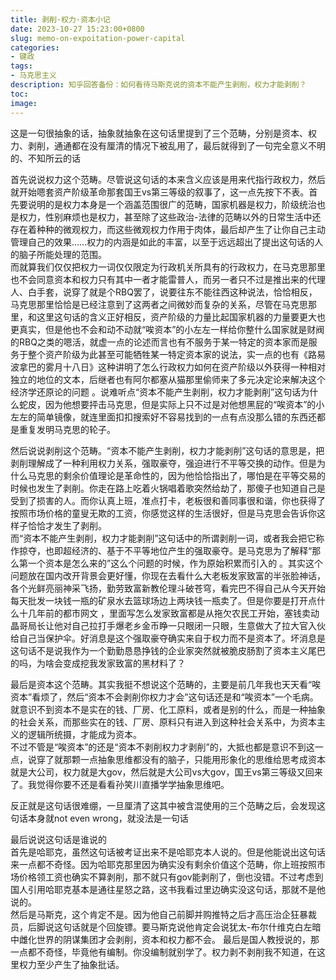 ```yaml
---
title: 剥削·权力·资本小记
date: 2023-10-27 15:23:00+0800
slug: memo-on-expoitation-power-capital
categories:
- 键政
tags:
- 马克思主义
description: 知乎回答备份：如何看待马斯克说的资本不能产生剥削，权力才能剥削？
toc: 
image: 
---
```


这是一句很抽象的话，抽象就抽象在这句话里提到了三个范畴，分别是资本、权力、剥削，通通都在没有厘清的情况下被乱用了，最后就得到了一句完全意义不明的、不知所云的话

首先说说权力这个范畴。尽管说这句话的本来含义应该是用来代指行政权力，然后就开始嗯套资产阶级革命那套国王vs第三等级的叙事了，这一点先按下不表。首先要说明的是权力本身是一个涵盖范围很广的范畴，国家机器是权力，阶级统治也是权力，性别麻烦也是权力，甚至除了这些政治-法律的范畴以外的日常生活中还存在着种种的微观权力，而这些微观权力作用于肉体，最后却产生了让你自己主动管理自己的效果……权力的内涵是如此的丰富，以至于远远超出了提出这句话的人的脑子所能处理的范围。  
而就算我们仅仅把权力一词仅仅限定为行政机关所具有的行政权力，在马克思那里也不会同意资本和权力只有其中一者才能雷普人，而另一者只不过是推出来的代理人、白手套，说穿了就是个RBQ罢了，说要往东不能往西这种说法，恰恰相反，马克思那里恰恰是已经注意到了这两者之间微妙而复杂的关系，尽管在马克思那里，和这里这句话的含义正好相反，资产阶级的力量比起国家机器的力量要更大也更真实，但是他也不会和动不动就“唉资本”的小左左一样给你整什么国家就是财阀的RBQ之类的嗯活，就虚一点的论述而言也有不服务于某一特定的资本家而是服务于整个资产阶级为此甚至可能牺牲某一特定资本家的说法，实一点的也有《路易波拿巴的雾月十八日》这种讲明了怎么行政权力如何在资产阶级以外获得一种相对独立的地位的文本，后继者也有阿尔都塞从猫那里偷师来了多元决定论来解决这个经济学还原论的问题 。说难听点“资本不能产生剥削，权力才能剥削”这句话为什么蛇皮，因为他想要抨击马克思，但是实际上只不过是对他想黑屁的“唉资本”的小左左的简单镜像，就连里面扣扣搜索好不容易找到的一点有点没那么错的东西还都是重复发明马克思的轮子。

然后说说剥削这个范畴。“资本不能产生剥削，权力才能剥削”这句话的意思是，把剥削理解成了一种利用权力关系，强取豪夺，强迫进行不平等交换的动作。但是为什么马克思的剩余价值理论是革命性的，因为他恰恰指出了，哪怕是在平等交易的时候也发生了剥削。你走在路上吃着火锅唱着歌突然给劫了，那傻子也知道自己是受到了损害的人。而你认真上班，准点打卡，老板很和善同事很和谐，你也获得了按照市场价格的童叟无欺的工资，你感觉这样的生活很好，但是马克思会告诉你这样子恰恰才发生了剥削。  
而“资本不能产生剥削，权力才能剥削”这句话中的所谓剥削一词，或者我会把它称作掠夺，也即超经济的、基于不平等地位产生的强取豪夺。是马克思为了解释“那么第一个资本是怎么来的”这么个问题的时候，作为原始积累而引入的 。其实这个问题放在国内改开背景会更好懂，你现在去看什么大老板发家致富的半张脸神话，各个光鲜亮丽神采飞扬，勤劳致富新教伦理斗破苍穹，看完巴不得自己从今天开始每天批发一块钱一瓶的矿泉水去篮球场边上两块钱一瓶卖了。但是你要是打开点什么十几年前的都市网文 ，里面写怎么发家致富都是从拖欠农民工开始，塞钱卖动晶哥局长让他对自己拉打手爆老乡金币睁一只眼闭一只眼，生意做大了拉大官入伙给自己当保护伞。好消息是这个强取豪夺确实来自于权力而不是资本了。坏消息是这句话不是说我作为一个勤勤恳恳挣钱的企业家突然就被脆皮肠割了资本主义尾巴的吗，为啥会变成挖我发家致富的黑材料了？

最后是资本这个范畴。其实我挺不想说这个范畴的，主要是前几年我也天天看“唉资本”看烦了，然后“资本不会剥削你权力才会”这句话还是和“唉资本”一个毛病。就意识不到资本不是实在的钱、厂房、化工原料，或者是别的什么，而是一种抽象的社会关系，而那些实在的钱、厂房、原料只有进入到这种社会关系中，为资本主义的逻辑所统摄，才能成为资本。   
不过不管是“唉资本”的还是“资本不剥削权力才剥削”的，大抵也都是意识不到这一点，说穿了就那颗一点抽象思维都没有的脑子，只能用形象化的思维给思考成资本就是大公司，权力就是大gov，然后就是大公司vs大gov，国王vs第三等级又回来了。我觉得你要不还是看看孙笑川直播学学抽象思维吧。

反正就是这句话很难绷，一旦厘清了这其中被含混使用的三个范畴之后，会发现这句话本身就not even wrong，就没法是一句话

最后说说这句话是谁说的  
首先是哈耶克，虽然这句话被考证出来不是哈耶克本人说的。但是他能说出这句话来一点都不奇怪。因为哈耶克那里因为确实没有剩余价值这个范畴，你上班按照市场价格领工资也确实不算剥削，那不就只有gov能剥削了，倒也没错。不过考虑到国人引用哈耶克基本是通往星怒之路，这书我看过里边确实没这句话，那就不是他说的。  
然后是马斯克，这个肯定不是。因为他自己前脚并购推特之后才高压治企狂暴裁员，后脚说这句话就是个回旋镖。要马斯克说他肯定会说犹太-布尔什维克白左暗中雌化世界的阴谋集团才会剥削，资本和权力都不会。 最后是国人教授说的，那一点都不奇怪，毕竟他有编制。你没编制就别学了。权力剥不剥削我不知道，在这里权力至少产生了抽象批话。